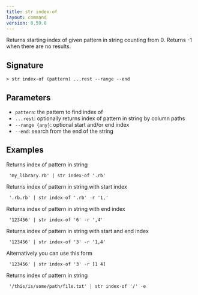 ```yaml
---
title: str index-of
layout: command
version: 0.59.0
---
```


Returns starting index of given pattern in string counting from 0. Returns -1 when there are no results.

## Signature

```> str index-of (pattern) ...rest --range --end```

## Parameters

 -  `pattern`: the pattern to find index of
 -  `...rest`: optionally returns index of pattern in string by column paths
 -  `--range {any}`: optional start and/or end index
 -  `--end`: search from the end of the string

## Examples

Returns index of pattern in string
```shell
 'my_library.rb' | str index-of '.rb'
```

Returns index of pattern in string with start index
```shell
 '.rb.rb' | str index-of '.rb' -r '1,'
```

Returns index of pattern in string with end index
```shell
 '123456' | str index-of '6' -r ',4'
```

Returns index of pattern in string with start and end index
```shell
 '123456' | str index-of '3' -r '1,4'
```

Alternatively you can use this form
```shell
 '123456' | str index-of '3' -r [1 4]
```

Returns index of pattern in string
```shell
 '/this/is/some/path/file.txt' | str index-of '/' -e
```

